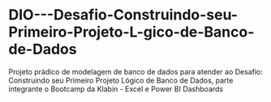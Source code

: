 # DIO---Desafio-Construindo-seu-Primeiro-Projeto-L-gico-de-Banco-de-Dados
Projeto prádico de modelagem de banco de dados para atender ao Desafio: Construindo seu Primeiro Projeto Lógico de Banco de Dados, parte integrante o Bootcamp da Klabin - Excel e Power BI Dashboards
